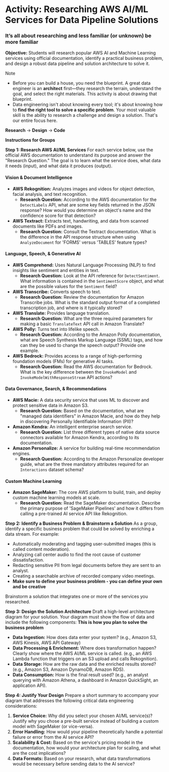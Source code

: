 # **Activity: Researching AWS AI/ML Services for Data Pipeline Solutions**

### It’s all about researching and less familiar (or unknown) be more familiar 

**Objective:** Students will research popular AWS AI and Machine Learning services using official documentation, identify a practical business problem, and design a robust data pipeline and solution architecture to solve it.

> [!NOTE]
>
> * Before you can build a house, you need the blueprint. A great data engineer is an **architect** first—they research the terrain, understand the goal, and select the right materials. This activity is about drawing that blueprint.
> * Data engineering isn't about knowing every tool; it's about knowing how to **find the right tool to solve a specific problem**. Your most valuable skill is the ability to research a challenge and design a solution. That's our entire focus here.
>
> **Research** $\rightarrow$ **Design** $\rightarrow$ __Code__

**Instructions for Groups**

**Step 1: Research AWS AI/ML Services** For each service below, use the official AWS documentation to understand its purpose and answer the "Research Question." The goal is to learn what the service does, what data it needs (input), and what data it produces (output).

#### Vision & Document Intelligence

- **AWS Rekognition:** Analyzes images and videos for object detection, facial analysis, and text recognition.
  - **Research Question:** According to the AWS documentation for the `DetectLabels` API, what are some key fields returned in the JSON response? How would you determine an object's name and the confidence score for that detection?
- **AWS Textract:** Extracts text, handwriting, and data from scanned documents like PDFs and images.
  - **Research Question:** Consult the Textract documentation. What is the difference in the API response structure when using `AnalyzeDocument` for 'FORMS' versus 'TABLES' feature types?

#### Language, Speech, & Generative AI

- **AWS Comprehend:** Uses Natural Language Processing (NLP) to find insights like sentiment and entities in text.
  - **Research Question:** Look at the API reference for `DetectSentiment`. What information is contained in the `SentimentScore` object, and what are the possible values for the `Sentiment` field?
- **AWS Transcribe:** Converts speech to text.
  - **Research Question:** Review the documentation for Amazon Transcribe jobs. What is the standard output format of a completed transcription job, and where is it typically stored?
- **AWS Translate:** Provides language translation.
  - **Research Question:** What are the three required parameters for making a basic `TranslateText` API call in Amazon Translate?
- **AWS Polly:** Turns text into lifelike speech.
  - **Research Question:** According to the Amazon Polly documentation, what are Speech Synthesis Markup Language (SSML) tags, and how can they be used to change the speech output? Provide one example.
- **AWS Bedrock:** Provides access to a range of high-performing foundation models (FMs) for generative AI tasks.
  - **Research Question:** Read the AWS documentation for Bedrock. What is the key difference between the `InvokeModel` and `InvokeModelWithResponseStream` API actions?



#### Data Governance, Search, & Recommendations

- **AWS Macie:** A data security service that uses ML to discover and protect sensitive data in Amazon S3.
  - **Research Question:** Based on the documentation, what are "managed data identifiers" in Amazon Macie, and how do they help in discovering Personally Identifiable Information (PII)?
- **Amazon Kendra:** An intelligent enterprise search service.
  - **Research Question:** List three different types of native data source connectors available for Amazon Kendra, according to its documentation.
- **Amazon Personalize:** A service for building real-time recommendation engines.
  - **Research Question:** According to the Amazon Personalize developer guide, what are the three mandatory attributes required for an `Interactions` dataset schema?

#### Custom Machine Learning

- **Amazon SageMaker:** The core AWS platform to build, train, and deploy custom machine learning models at scale.
  - **Research Question:** Read the SageMaker documentation. Describe the primary purpose of 'SageMaker Pipelines' and how it differs from calling a pre-trained AI service API like Rekognition.

**Step 2: Identify a Business Problem & Brainstorm a Solution** As a group, identify a specific business problem that could be solved by enriching a data stream. For example:

- Automatically moderating and tagging user-submitted images (this is called content moderation).
- Analyzing call center audio to find the root cause of customer dissatisfaction.
- Redacting sensitive PII from legal documents before they are sent to an analyst.
- Creating a searchable archive of recorded company video meetings.
- **Make sure to define your business problem - you can define your own and be creative**

Brainstorm a solution that integrates one or more of the services you researched.

**Step 3: Design the Solution Architecture** Draft a high-level architecture diagram for your solution. Your diagram must show the flow of data and include the following components: **This is how you plan to solve the business problem**

- **Data Ingestion:** How does data enter your system? (e.g., Amazon S3, AWS Kinesis, AWS API Gateway)
- **Data Processing & Enrichment:** Where does transformation happen? Clearly show where the AWS AI/ML service is called. (e.g., an AWS Lambda function that triggers on an S3 upload and calls Rekognition).
- **Data Storage:** How are the raw data and the enriched results stored? (e.g., Amazon S3, Amazon DynamoDB, Amazon RDS).
- **Data Consumption:** How is the final result used? (e.g., an analyst querying with Amazon Athena, a dashboard in Amazon QuickSight, an application API).

**Step 4: Justify Your Design** Prepare a short summary to accompany your diagram that addresses the following critical data engineering considerations:

1. **Service Choice:** Why did you select your chosen AI/ML service(s)? Justify why you chose a pre-built service instead of building a custom model with SageMaker (or vice-versa).
2. **Error Handling:** How would your pipeline theoretically handle a potential failure or error from the AI service API?
3. **Scalability & Cost:** Based on the service's pricing model in the documentation, how would your architecture plan for scaling, and what are the cost implications?
4. **Data Formats:** Based on your research, what data transformations would be necessary before sending data to the AI service?
